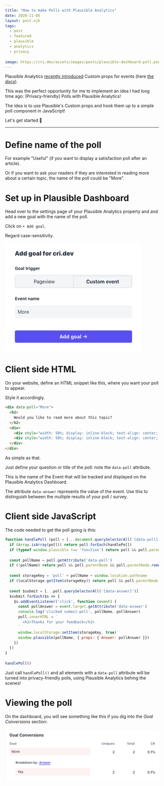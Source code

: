 ```yaml
---
title: "How to make Polls with Plausible Analytics"
date: 2020-11-05
layout: post.njk
tags:
  - post
  - featured
  - plausible
  - analytics
  - privacy

image: https://cri.dev/assets/images/posts/plausible-dashboard-poll.png
---
```


Plausible Analytics [recently introduced](https://twitter.com/PlausibleHQ/status/1324269120028893184) Custom props for events (here [the docs](https://docs.plausible.io/custom-event-goals/#using-custom-props)).

This was the perfect opportunity for me to implement an idea I had long time ago: (Privacy-friendly) Polls with Plausible Analytics!

The idea is to use Plausible's Custom props and hook them up to a simple poll component in JavaScript!

Let's get started 🚀

---

# Define name of the poll

For example "Useful" (if you want to display a satisfaction poll after an article).

Or if you want to ask your readers if they are interested in reading more about a certain topic, the name of the poll could be "More".

# Set up in Plausible Dashboard

Head over to the settings page of your Plausible Analytics property and and add a new goal with the name of the poll.

Click on `+ Add goal`.

Regard case-sensitivity.

![plausible-add-goal-poll.png](/assets/images/posts/plausible-add-goal-poll.png)

# Client side HTML

On your website, define an HTML snippet like this, where you want your poll to appear.

Style it accordingly.

```html
<div data-poll="More">
  <h2>
    Would you like to read more about this topic?
  </h2>
  <div>
    <div style="width: 50%; display: inline-block; text-align: center; font-size: 1.2rem; cursor: pointer;" class="submit-poll" data-answer="Yes">YES 🤓</div>
    <div style="width: 50%; display: inline-block; text-align: center; font-size: 1.2rem; cursor: pointer;" class="submit-poll" data-answer="No">No 🥱</div>
  </div>
</div>
```

As simple as that.

Just define your question or title of the poll: note the `data-poll` attribute.

This is the name of the Event that will be tracked and displayed on the Plausible Analytics Dashboard.

The attribute `data-answer` represents the value of the event. Use this to distinguish between the multiple results of your poll / survey.

# Client side JavaScript

The code needed to get the poll going is this:

```js
function handlePoll (poll = [...document.querySelectorAll('[data-poll]')]) {
  if (Array.isArray(poll)) return poll.forEach(handlePoll)
  if (typeof window.plausible !== 'function') return poll && poll.parentNode && poll.parentNode.removeChild(poll)

  const pollName = poll.getAttribute('data-poll')
  if (!pollName) return poll && poll.parentNode && poll.parentNode.removeChild(poll)

  const storageKey = 'poll' + pollName + window.location.pathname
  if (localStorage.getItem(storageKey)) return poll && poll.parentNode && poll.parentNode.removeChild(poll)

  const $submit = [...poll.querySelectorAll('[data-answer]')]
  $submit.forEach($s => {
    $s.addEventListener('click', function (event) {
      const pollAnswer = event.target.getAttribute('data-answer')
      console.log('clicked submit-poll', pollName, pollAnswer)
      poll.innerHTML = `
        <h2>Thanks for your feedback</h2>
      `
      window.localStorage.setItem(storageKey, true)
      window.plausible(pollName, { props: { Answer: pollAnswer }})
    })
  })
}

handlePoll()
```

Just call `handlePoll()` and all elements with a `data-poll` attribute will be turned into privacy-friendly polls, using Plausible Analytics behing the scenes!

# Viewing the poll


On the dashboard, you will see something like this if you dig into the *Goal Conversions* section:

![plausible-dashboard-poll.png](/assets/images/posts/plausible-dashboard-poll.png)
